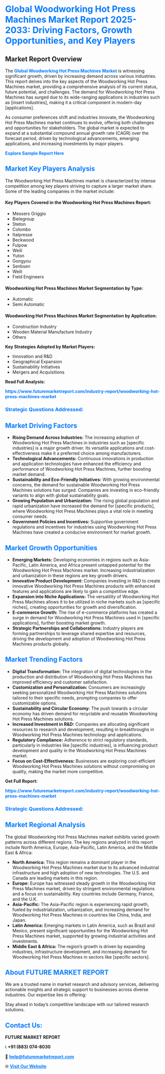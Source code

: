 <h1 style="color: #007BFF;">Global Woodworking Hot Press Machines Market Report 2025-2033: Driving Factors, Growth Opportunities, and Key Players</h1>

<section id="overview">
<h2>Market Report Overview</h2>
<p>The <a href="https://www.futuremarketreport.com/industry-report/woodworking-hot-press-machines-market" style="color: #007BFF; text-decoration: none;"><strong>Global Woodworking Hot Press Machines Market</strong></a> is witnessing significant growth, driven by increasing demand across various industries. This report delves into the key aspects of the Woodworking Hot Press Machines market, providing a comprehensive analysis of its current status, future potential, and challenges. The demand for Woodworking Hot Press Machines has surged due to its wide-ranging applications in industries such as [insert industries], making it a critical component in modern-day [applications].</p>
<p>As consumer preferences shift and industries innovate, the Woodworking Hot Press Machines market continues to evolve, offering both challenges and opportunities for stakeholders. The global market is expected to expand at a substantial compound annual growth rate (CAGR) over the forecast period, driven by technological advancements, emerging applications, and increasing investments by major players.</p>
</section>

<section id="overview">
<p><a href="https://www.futuremarketreport.com/request-sample/reportId=90479" style="color: #007BFF; text-decoration: none;"><strong>Explore Sample Report Here</strong></a></p>
</section>

<section id="key-players">
<h2 style="color: #007BFF;">Market Key Players Analysis</h2>
<p>The Woodworking Hot Press Machines market is characterized by intense competition among key players striving to capture a larger market share. Some of the leading companies in the market include:</p>
<h4>Key Players Covered in the Woodworking Hot Press Machines Report:</h4>
<ul><li>Messers Griggio</li><li>Bielegroup</li><li>Steton</li><li>Colombo</li><li>Italpresse</li><li>Beckwood</li><li>Fulpow</li><li>Weili</li><li>Yuton</li><li>Gongyou</li><li>Senbsen</li><li>Weili</li><li>Field Engineers</li></ul>
<h4>Woodworking Hot Press Machines Market Segmentation by Type:</h4>
<ul><li>Automatic</li><li>Semi Automatic</li></ul>

<h4>Woodworking Hot Press Machines Market Segmentation by Application:</h4>
<ul><li>Construction Industry</li><li>Wooden Material Manufacture Industry</li><li>Others</li></ul>
<p><strong>Key Strategies Adopted by Market Players:</strong></p>
<ul>
<li>Innovation and R&D</li>
<li>Geographical Expansion</li>
<li>Sustainability Initiatives</li>
<li>Mergers and Acquisitions</li>
</ul>
</section>

<section>
<p><strong>Read Full Analysis: </strong></p><a href="https://www.futuremarketreport.com/industry-report/woodworking-hot-press-machines-market" style="color: #007BFF; text-decoration: none;"><strong>https://www.futuremarketreport.com/industry-report/woodworking-hot-press-machines-market</strong></a>
<h3 style="color: #007BFF;">Strategic Questions Addressed:</h3>
</section>

<section id="driving-factors">
<h2 style="color: #007BFF;">Market Driving Factors</h2>
<ul>
<li><strong>Rising Demand Across Industries:</strong> The increasing adoption of Woodworking Hot Press Machines in industries such as [specific industries] is a major growth driver. Its versatile applications and cost-effectiveness make it a preferred choice among manufacturers.</li>
<li><strong>Technological Advancements:</strong> Continuous innovations in production and application technologies have enhanced the efficiency and performance of Woodworking Hot Press Machines, further boosting market demand.</li>
<li><strong>Sustainability and Eco-Friendly Initiatives:</strong> With growing environmental concerns, the demand for sustainable Woodworking Hot Press Machines solutions has surged. Companies are investing in eco-friendly variants to align with global sustainability goals.</li>
<li><strong>Growing Population and Urbanization:</strong> The rising global population and rapid urbanization have increased the demand for [specific products], where Woodworking Hot Press Machines plays a vital role in meeting consumer needs.</li>
<li><strong>Government Policies and Incentives:</strong> Supportive government regulations and incentives for industries using Woodworking Hot Press Machines have created a conducive environment for market growth.</li>
</ul>
</section>

<section id="growth-opportunities">
<h2 style="color: #007BFF;">Market Growth Opportunities</h2>
<ul>
<li><strong>Emerging Markets:</strong> Developing economies in regions such as Asia-Pacific, Latin America, and Africa present untapped potential for the Woodworking Hot Press Machines market. Increasing industrialization and urbanization in these regions are key growth drivers.</li>
<li><strong>Innovative Product Development:</strong> Companies investing in R&D to create innovative Woodworking Hot Press Machines products with enhanced features and applications are likely to gain a competitive edge.</li>
<li><strong>Expansion into Niche Applications:</strong> The versatility of Woodworking Hot Press Machines allows it to be utilized in niche markets such as [specific niches], creating opportunities for growth and diversification.</li>
<li><strong>E-commerce Growth:</strong> The rise of e-commerce platforms has created a surge in demand for Woodworking Hot Press Machines used in [specific applications], further boosting market growth.</li>
<li><strong>Strategic Partnerships and Collaborations:</strong> Industry players are forming partnerships to leverage shared expertise and resources, driving the development and adoption of Woodworking Hot Press Machines products globally.</li>
</ul>
</section>

<section id="trending-factors">
<h2 style="color: #007BFF;">Market Trending Factors</h2>
<ul>
<li><strong>Digital Transformation:</strong> The integration of digital technologies in the production and distribution of Woodworking Hot Press Machines has improved efficiency and customer satisfaction.</li>
<li><strong>Customization and Personalization:</strong> Consumers are increasingly seeking personalized Woodworking Hot Press Machines solutions tailored to their specific needs, prompting companies to offer customizable options.</li>
<li><strong>Sustainability and Circular Economy:</strong> The push towards a circular economy has driven demand for recyclable and reusable Woodworking Hot Press Machines solutions.</li>
<li><strong>Increased Investment in R&D:</strong> Companies are allocating significant resources to research and development, resulting in breakthroughs in Woodworking Hot Press Machines technology and applications.</li>
<li><strong>Regulatory Compliance:</strong> Adherence to strict regulatory standards, particularly in industries like [specific industries], is influencing product development and quality in the Woodworking Hot Press Machines market.</li>
<li><strong>Focus on Cost-Effectiveness:</strong> Businesses are exploring cost-efficient Woodworking Hot Press Machines solutions without compromising on quality, making the market more competitive.</li>
</ul>
</section>

<section>
<p><strong>Get Full Report: </strong></p><a href="https://www.futuremarketreport.com/industry-report/woodworking-hot-press-machines-market" style="color: #007BFF; text-decoration: none;"><strong>https://www.futuremarketreport.com/industry-report/woodworking-hot-press-machines-market</strong></a>
<h3 style="color: #007BFF;">Strategic Questions Addressed:</h3>
</section>


<section id="regional-analysis">
<h2 style="color: #007BFF;">Market Regional Analysis</h2>
<p>The global Woodworking Hot Press Machines market exhibits varied growth patterns across different regions. The key regions analyzed in this report include North America, Europe, Asia-Pacific, Latin America, and the Middle East & Africa:</p>
<ul>
<li><strong>North America:</strong> This region remains a dominant player in the Woodworking Hot Press Machines market due to its advanced industrial infrastructure and high adoption of new technologies. The U.S. and Canada are leading markets in this region.</li>
<li><strong>Europe:</strong> Europe has witnessed steady growth in the Woodworking Hot Press Machines market, driven by stringent environmental regulations and a focus on sustainability. Key countries include Germany, France, and the U.K.</li>
<li><strong>Asia-Pacific:</strong> The Asia-Pacific region is experiencing rapid growth, fueled by industrialization, urbanization, and increasing demand for Woodworking Hot Press Machines in countries like China, India, and Japan.</li>
<li><strong>Latin America:</strong> Emerging markets in Latin America, such as Brazil and Mexico, present significant opportunities for the Woodworking Hot Press Machines market, supported by growing industrial activities and investments.</li>
<li><strong>Middle East & Africa:</strong> The region’s growth is driven by expanding industries, infrastructure development, and increasing demand for Woodworking Hot Press Machines in sectors like [specific sectors].</li>
</ul>
</section>

<footer>
<h2 style="color: #007BFF;">About FUTURE MARKET REPORT</h2>
<p>We are a trusted name in market research and advisory services, delivering actionable insights and strategic support to businesses across diverse industries. Our expertise lies in offering:</p>

<p>Stay ahead in today’s competitive landscape with our tailored research solutions.</p>

<h2 style="color: #007BFF;">Contact Us:</h2>
<p><strong>FUTURE MARKET REPORT</strong></p>
<p>📞 <strong>+91 (883) 074-8030</strong></p>
<p>📧 <strong><a href="mailto:help@futuremarketreport.com" style="color: #007BFF;">help@futuremarketreport.com</a></strong></p>
<p>🌐 <strong><a href="https://www.futuremarketreport.com/" style="color: #007BFF;">Visit Our Website</a></strong></p>
</footer>